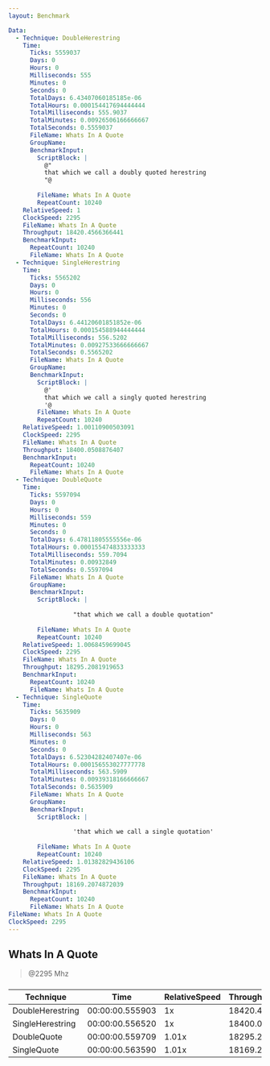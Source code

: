 ```yaml
---
layout: Benchmark

Data: 
  - Technique: DoubleHerestring
    Time: 
      Ticks: 5559037
      Days: 0
      Hours: 0
      Milliseconds: 555
      Minutes: 0
      Seconds: 0
      TotalDays: 6.43407060185185e-06
      TotalHours: 0.000154417694444444
      TotalMilliseconds: 555.9037
      TotalMinutes: 0.00926506166666667
      TotalSeconds: 0.5559037
      FileName: Whats In A Quote
      GroupName: 
      BenchmarkInput: 
        ScriptBlock: |
          @"
          that which we call a doubly quoted herestring
          "@
              
        FileName: Whats In A Quote
        RepeatCount: 10240
    RelativeSpeed: 1
    ClockSpeed: 2295
    FileName: Whats In A Quote
    Throughput: 18420.4566366441
    BenchmarkInput: 
      RepeatCount: 10240
      FileName: Whats In A Quote
  - Technique: SingleHerestring
    Time: 
      Ticks: 5565202
      Days: 0
      Hours: 0
      Milliseconds: 556
      Minutes: 0
      Seconds: 0
      TotalDays: 6.44120601851852e-06
      TotalHours: 0.000154588944444444
      TotalMilliseconds: 556.5202
      TotalMinutes: 0.00927533666666667
      TotalSeconds: 0.5565202
      FileName: Whats In A Quote
      GroupName: 
      BenchmarkInput: 
        ScriptBlock: |
          @'
          that which we call a singly quoted herestring
          '@
        FileName: Whats In A Quote
        RepeatCount: 10240
    RelativeSpeed: 1.00110900503091
    ClockSpeed: 2295
    FileName: Whats In A Quote
    Throughput: 18400.0508876407
    BenchmarkInput: 
      RepeatCount: 10240
      FileName: Whats In A Quote
  - Technique: DoubleQuote
    Time: 
      Ticks: 5597094
      Days: 0
      Hours: 0
      Milliseconds: 559
      Minutes: 0
      Seconds: 0
      TotalDays: 6.47811805555556e-06
      TotalHours: 0.000155474833333333
      TotalMilliseconds: 559.7094
      TotalMinutes: 0.00932849
      TotalSeconds: 0.5597094
      FileName: Whats In A Quote
      GroupName: 
      BenchmarkInput: 
        ScriptBlock: |
          
                  "that which we call a double quotation"
              
        FileName: Whats In A Quote
        RepeatCount: 10240
    RelativeSpeed: 1.0068459699045
    ClockSpeed: 2295
    FileName: Whats In A Quote
    Throughput: 18295.2081919653
    BenchmarkInput: 
      RepeatCount: 10240
      FileName: Whats In A Quote
  - Technique: SingleQuote
    Time: 
      Ticks: 5635909
      Days: 0
      Hours: 0
      Milliseconds: 563
      Minutes: 0
      Seconds: 0
      TotalDays: 6.52304282407407e-06
      TotalHours: 0.000156553027777778
      TotalMilliseconds: 563.5909
      TotalMinutes: 0.00939318166666667
      TotalSeconds: 0.5635909
      FileName: Whats In A Quote
      GroupName: 
      BenchmarkInput: 
        ScriptBlock: |
          
                  'that which we call a single quotation'
              
        FileName: Whats In A Quote
        RepeatCount: 10240
    RelativeSpeed: 1.01382829436106
    ClockSpeed: 2295
    FileName: Whats In A Quote
    Throughput: 18169.2074872039
    BenchmarkInput: 
      RepeatCount: 10240
      FileName: Whats In A Quote
FileName: Whats In A Quote
ClockSpeed: 2295
---
```

Whats In A Quote
----------------
> @2295 Mhz


### 


|Technique       |Time           |RelativeSpeed|Throughput|
|----------------|---------------|-------------|----------|
|DoubleHerestring|00:00:00.555903|1x           |18420.46/s|
|SingleHerestring|00:00:00.556520|1x           |18400.05/s|
|DoubleQuote     |00:00:00.559709|1.01x        |18295.21/s|
|SingleQuote     |00:00:00.563590|1.01x        |18169.21/s|
